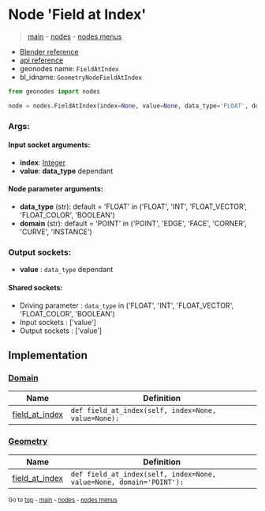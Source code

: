# Node 'Field at Index'

> [main](../structure.md) - [nodes](nodes.md) - [nodes menus](nodes_menus.md)

- [Blender reference](https://docs.blender.org/manual/en/latest/modeling/geometry_nodes/utilities/field_at_index.html)
- [api reference](https://docs.blender.org/api/current/bpy.types.GeometryNodeFieldAtIndex.html)
- geonodes name: `FieldAtIndex`
- bl_idname: `GeometryNodeFieldAtIndex`

```python
from geonodes import nodes

node = nodes.FieldAtIndex(index=None, value=None, data_type='FLOAT', domain='POINT')
```

### Args:

#### Input socket arguments:

- **index**: [Integer](Integer.md)
- **value**: **data_type** dependant

#### Node parameter arguments:

- **data_type** (str): default = 'FLOAT' in ('FLOAT', 'INT', 'FLOAT_VECTOR', 'FLOAT_COLOR', 'BOOLEAN')
- **domain** (str): default = 'POINT' in ('POINT', 'EDGE', 'FACE', 'CORNER', 'CURVE', 'INSTANCE')

### Output sockets:

- **value** : ``data_type`` dependant

#### Shared sockets:

- Driving parameter : ``data_type`` in ('FLOAT', 'INT', 'FLOAT_VECTOR', 'FLOAT_COLOR', 'BOOLEAN')
- Input sockets  : ['value']
- Output sockets : ['value']
## Implementation

### [Domain](Domain.md)

| Name | Definition |
|------|------------|
 | [field_at_index](Domain.md#field_at_index) | `def field_at_index(self, index=None, value=None):` |

### [Geometry](Geometry.md)

| Name | Definition |
|------|------------|
 | [field_at_index](Geometry.md#field_at_index) | `def field_at_index(self, index=None, value=None, domain='POINT'):` |

<sub>Go to [top](#node-Field-at-Index) - [main](../structure.md) - [nodes](nodes.md) - [nodes menus](nodes_menus.md)</sub>


